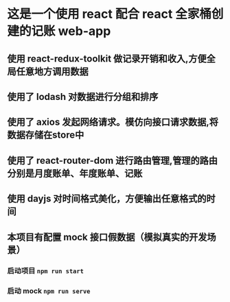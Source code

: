 # 这是一个使用 react 配合 react 全家桶创建的记账 web-app

## 使用 react-redux-toolkit 做记录开销和收入,方便全局任意地方调用数据

## 使用了 lodash 对数据进行分组和排序

## 使用了 axios 发起网络请求。模仿向接口请求数据,将数据存储在store中

## 使用了 react-router-dom 进行路由管理,管理的路由分别是月度账单、年度账单、记账

## 使用 dayjs 对时间格式美化，方便输出任意格式的时间

## 本项目有配置 mock 接口假数据（模拟真实的开发场景）

### 启动项目 `npm run start`

### 启动 mock `npm run serve`
